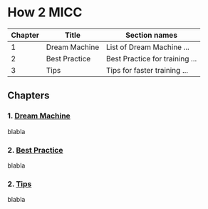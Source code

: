 #  How 2 MICC

| Chapter | Title | Section names |
| --- | --- | --- |
| 1 | Dream Machine | List of Dream Machine ... |
| 2 | Best Practice | Best Practice for training ... |
| 3 | Tips | Tips for faster training ... |

## Chapters

### 1. [Dream Machine](1.dream_machines.md)
blabla

### 2. [Best Practice](2.best_practice.md)
blabla

### 2. [Tips](3.tips.md)
blabla
